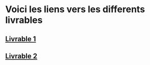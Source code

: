 # Voici les liens vers les differents livrables
## [Livrable 1](https://github.com/IUT-Beziers/sae12-mathieu-iut-beziers/blob/main/Livrable_1.md)

## [Livrable 2](https://github.com/IUT-Beziers/sae12-mathieu-iut-beziers/blob/main/livrable2_reseau_entreprise.png)
